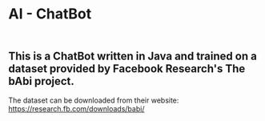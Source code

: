 # AI - ChatBot

<br>This is a ChatBot written in Java and trained on a dataset provided by Facebook Research's The bAbi project.
---
The dataset can be downloaded from their website: https://research.fb.com/downloads/babi/
